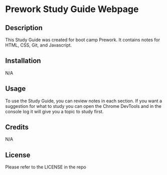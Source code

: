 # Prework Study Guide Webpage

## Description

This Study Guide was created for boot camp Prework. It contains notes for HTML, CSS, Git, and Javascript.

## Installation

N/A

## Usage

To use the Study Guide, you can review notes in each section. If you want a suggestion for what to study you can open the Chrome DevTools and in the console log it will give you a topic to study first.

## Credits

N/A

## License

Please refer to the LICENSE in the repo
